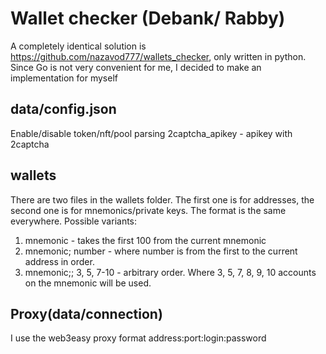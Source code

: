 # Wallet checker (Debank/ Rabby)

A completely identical solution is https://github.com/nazavod777/wallets_checker, only written in python. Since Go is not very convenient for me, I decided to make an implementation for myself


## data/config.json 
Enable/disable token/nft/pool parsing
2captcha_apikey - apikey with 2captcha

## wallets
There are two files in the wallets folder. The first one is for addresses, the second one is for mnemonics/private keys.
The format is the same everywhere. Possible variants:
1) mnemonic - takes the first 100 from the current mnemonic
2) mnemonic; number - where number is from the first to the current address in order.
3) mnemonic;; 3, 5, 7-10 - arbitrary order. Where 3, 5, 7, 8, 9, 10 accounts on the mnemonic will be used.

## Proxy(data/connection)
I use the web3easy proxy format 
address:port:login:password

